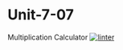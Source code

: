 # Unit-7-07
Multiplication Calculator
[![linter](https://github.com/MaathusanS/Unit-7-07/workflows/linter/badge.svg)](https://github.com/marketplace/actions/super-linter)
